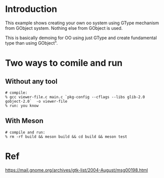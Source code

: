 Introduction
============


This example shows creating your own oo system using GType mechanism from GObject system. Nothing else from GObject is used.

This is basically demoing for OO using just GType and create fundamental type than using GObject".


Two ways to comile and run
===

Without any tool
----------------

```
# compile:
% gcc viewer-file.c main.c `pkg-config --cflags --libs glib-2.0 gobject-2.0`  -o viewer-file
% run: you know
```

With Meson
------

```
# compile and run:
% rm -rf build && meson build && cd build && meson test
```

Ref
===
https://mail.gnome.org/archives/gtk-list/2004-August/msg00198.html
